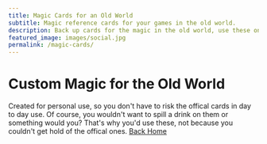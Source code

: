 ```yaml
---
title: Magic Cards for an Old World
subtitle: Magic reference cards for your games in the old world.
description: Back up cards for the magic in the old world, use these on your table rather than the offical ones
featured_image: images/social.jpg
permalink: /magic-cards/
---
```


# Custom Magic for the Old World
Created for personal use, so you don't have to risk the offical cards in day to day use. Of course, you wouldn't want to spill a drink on them or something would you? That's why you'd use these, not because you couldn't get hold of the offical ones.
[Back Home](/)